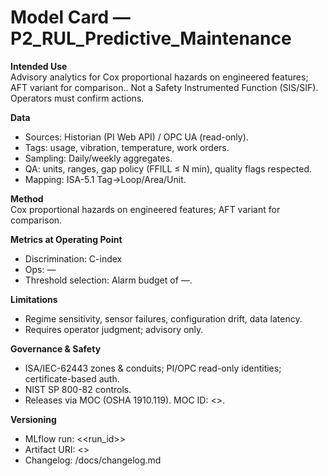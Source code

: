 # Model Card — P2_RUL_Predictive_Maintenance

**Intended Use**  
Advisory analytics for Cox proportional hazards on engineered features; AFT variant for comparison.. Not a Safety Instrumented Function (SIS/SIF). Operators must confirm actions.

**Data**  
- Sources: Historian (PI Web API) / OPC UA (read-only).  
- Tags: usage, vibration, temperature, work orders.  
- Sampling: Daily/weekly aggregates.  
- QA: units, ranges, gap policy (FFILL ≤ N min), quality flags respected.  
- Mapping: ISA-5.1 Tag→Loop/Area/Unit.

**Method**  
Cox proportional hazards on engineered features; AFT variant for comparison.

**Metrics at Operating Point**  
- Discrimination: C-index  
- Ops: —  
- Threshold selection: Alarm budget of —.

**Limitations**  
- Regime sensitivity, sensor failures, configuration drift, data latency.  
- Requires operator judgment; advisory only.

**Governance & Safety**  
- ISA/IEC-62443 zones & conduits; PI/OPC read-only identities; certificate-based auth.  
- NIST SP 800-82 controls.  
- Releases via MOC (OSHA 1910.119). MOC ID: <<fill>>.

**Versioning**  
- MLflow run: <<run_id>>  
- Artifact URI: <<uri>>  
- Changelog: /docs/changelog.md
